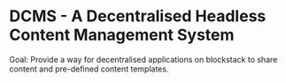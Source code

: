 # DCMS - A Decentralised Headless Content Management System

Goal: Provide a way for decentralised applications on blockstack to share
content and pre-defined content templates.  

